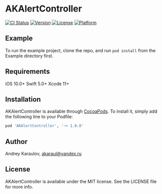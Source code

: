 # AKAlertController

[![CI Status](https://img.shields.io/travis/akaraul/AKAlertController.svg?style=flat)](https://travis-ci.org/akaraul/AKAlertController)
[![Version](https://img.shields.io/cocoapods/v/AKAlertController.svg?style=flat)](https://cocoapods.org/pods/AKAlertController)
[![License](https://img.shields.io/cocoapods/l/AKAlertController.svg?style=flat)](https://cocoapods.org/pods/AKAlertController)
[![Platform](https://img.shields.io/cocoapods/p/AKAlertController.svg?style=flat)](https://cocoapods.org/pods/AKAlertController)

## Example

To run the example project, clone the repo, and run `pod install` from the Example directory first.

## Requirements
iOS 10.0+
Swift 5.0+
Xcode 11+

## Installation

AKAlertController is available through [CocoaPods](https://cocoapods.org). To install
it, simply add the following line to your Podfile:

```ruby
pod 'AKAlertController', '~> 1.0.0'
```

## Author

Andrey Karaulov, akaraul@yandex.ru

## License

AKAlertController is available under the MIT license. See the LICENSE file for more info.
